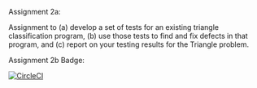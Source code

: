 Assignment 2a:

Assignment to (a) develop a set of tests for an existing triangle classification program, (b) use those tests to find and fix defects in that program, and (c) report on your testing results for the Triangle problem.


Assignment 2b Badge:

[![CircleCI](https://dl.circleci.com/status-badge/img/gh/rdhadda123/SSW567/tree/main.svg?style=svg&circle-token=CCIPRJ_237wJzGKhHBTv6ZA81H9Av_235a35774b8bbbf21a04ee65edf676d0c61339d5)](https://dl.circleci.com/status-badge/redirect/gh/rdhadda123/SSW567/tree/main)